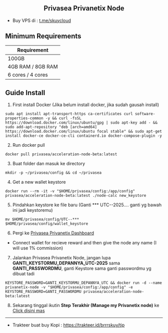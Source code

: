 # <h2 align=center>Privasea Privanetix Node</h2>
- Buy VPS di : [t.me/skuycloud](t.me/skuycloud)
## Minimum Requirements

| **Requirement**         |
|-------------------------|
| 100GB                   |
| 4GB RAM / 8GB RAM       |
| 6 cores / 4 cores       |


## Guide Install
1. First install Docker (Jika belum install docker, jika sudah gausah install)
```
sudo apt install apt-transport-https ca-certificates curl software-properties-common -y && curl -fsSL https://download.docker.com/linux/ubuntu/gpg | sudo apt-key add - && sudo add-apt-repository "deb [arch=amd64] https://download.docker.com/linux/ubuntu focal stable" && sudo apt-get install docker-ce docker-ce-cli containerd.io docker-compose-plugin -y
```
2. Run docker pull
```
docker pull privasea/acceleration-node-beta:latest
```
3. Buat folder dan masuk ke directory
```
mkdir -p ~/privasea/config && cd ~/privasea
```
4. Get a new wallet keystore
```
docker run --rm -it -v "$HOME/privasea/config:/app/config" privasea/acceleration-node-beta:latest ./node-calc new_keystore
```
5. Pindahkan keystore ke file baru (Ganti *** UTC--2025.... ganti yg bawah ini jadi keystoremu)
```
mv $HOME/privasea/config/UTC--*** $HOME/privasea/config/wallet_keystore
```
6. Pergi ke [Privasea Privanetix Dashboard](https://deepsea-beta.privasea.ai/privanetixNode)
- Connect wallet for recieve reward and then give the node any name (I will use 1% commission)
7. Jalankan Privasea Privanetix Node, jangan lupa **GANTI_KEYSTORMU_DEPANNYA_UTC-2025** sama **GANTI_PASSWORDMU**, ganti Keystore sama ganti passwordmu yg dibuat tadi
```
KEYSTORE_PASSWORD=GANTI_KEYSTORMU_DEPANNYA_UTC && docker run -d --name privanetix-node -v "$HOME/privasea/config:/app/config" -e KEYSTORE_PASSWORD=GANTI_PASSWORDMU privasea/acceleration-node-beta:latest
```

8. Sekarang tinggal ikutin **Step Terakhir (Manage my Privanetix node)** ke [Click disini mas](https://www.privasea.ai/privanetix-node)
----------------------
- Trakteer buat buy Kopi : https://trakteer.id/brrrskuy/tip
